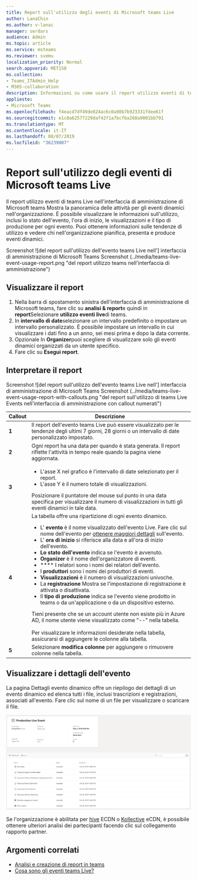 ```yaml
---
title: Report sull'utilizzo degli eventi di Microsoft teams Live
author: LanaChin
ms.author: v-lanac
manager: serdars
audience: Admin
ms.topic: article
ms.service: msteams
ms.reviewer: svemu
localization_priority: Normal
search.appverid: MET150
ms.collection:
- Teams_ITAdmin_Help
- M365-collaboration
description: Informazioni su come usare il report utilizzo eventi di teams Live nell'interfaccia di amministrazione di Microsoft teams per ottenere una panoramica delle attività dei teams Live Events nell'organizzazione.
appliesto:
- Microsoft Teams
ms.openlocfilehash: f4eacd7df49de824ac6c0a98b7b923331fdee61f
ms.sourcegitcommit: e1c8a62577229daf42f1a7bcfba268a9001bb791
ms.translationtype: MT
ms.contentlocale: it-IT
ms.lasthandoff: 08/07/2019
ms.locfileid: "36239807"
---
```

# <a name="microsoft-teams-live-event-usage-report"></a>Report sull'utilizzo degli eventi di Microsoft teams Live

Il report utilizzo eventi di teams Live nell'interfaccia di amministrazione di Microsoft teams Mostra la panoramica delle attività per gli eventi dinamici nell'organizzazione. È possibile visualizzare le informazioni sull'utilizzo, inclusi lo stato dell'evento, l'ora di inizio, le visualizzazioni e il tipo di produzione per ogni evento. Puoi ottenere informazioni sulle tendenze di utilizzo e vedere chi nell'organizzazione pianifica, presenta e produce eventi dinamici. 

Screenshot ![del report sull'utilizzo dell'evento teams Live nell'] interfaccia di amministrazione di Microsoft Teams Screenshot (../media/teams-live-event-usage-report.png "del report utilizzo teams nell'interfaccia di amministrazione")

## <a name="view-the-report"></a>Visualizzare il report

1. Nella barra di spostamento sinistra dell'interfaccia di amministrazione di Microsoft teams, fare clic su **analisi & report**e quindi in **report**Selezionare **utilizzo eventi live**di teams.
2. In **intervallo di date**selezionare un intervallo predefinito o impostare un intervallo personalizzato. È possibile impostare un intervallo in cui visualizzare i dati fino a un anno, sei mesi prima e dopo la data corrente.
3. Opzionale In **Organizer**puoi scegliere di visualizzare solo gli eventi dinamici organizzati da un utente specifico.
4. Fare clic su **Esegui report**.  

## <a name="interpret-the-report"></a>Interpretare il report

Screenshot ![del report sull'utilizzo dell'evento teams Live nell'] interfaccia di amministrazione di Microsoft Teams Screenshot (../media/teams-live-event-usage-report-with-callouts.png "del report sull'utilizzo di teams Live Events nell'interfaccia di amministrazione con callout numerati")

|Callout |Descrizione  |
|--------|-------------|
|**1**   |Il report dell'evento teams Live può essere visualizzato per le tendenze degli ultimi 7 giorni, 28 giorni o un intervallo di date personalizzato impostato. |
|**2**   |Ogni report ha una data per quando è stata generata. Il report riflette l'attività in tempo reale quando la pagina viene aggiornata. |
|**3**   |<ul><li>L'asse X nel grafico è l'intervallo di date selezionato per il report.</li> <li> L'asse Y è il numero totale di visualizzazioni.</li> </ul>Posizionare il puntatore del mouse sul punto in una data specifica per visualizzare il numero di visualizzazioni in tutti gli eventi dinamici in tale data.|
|**4**   |La tabella offre una ripartizione di ogni evento dinamico. <ul><li>L' **evento** è il nome visualizzato dell'evento Live. Fare clic sul nome dell'evento per [ottenere maggiori dettagli](#view-event-details) sull'evento. </li> <li>L' **ora di inizio** si riferisce alla data e all'ora di inizio dell'evento.</li> <li>**Lo stato dell'evento** indica se l'evento è avvenuto.  </li><li>**Organizer** è il nome dell'organizzatore di eventi.</li> <li>**** I relatori sono i nomi dei relatori dell'evento.</li><li>I **produttori** sono i nomi dei produttori di eventi.</li><li>**Visualizzazioni** è il numero di visualizzazioni univoche.</li><li>La **registrazione** Mostra se l'impostazione di registrazione è attivata o disattivata.</li><li>Il **tipo di produzione** indica se l'evento viene prodotto in teams o da un'applicazione o da un dispositivo esterno.</li></li> </ul>Tieni presente che se un account utente non esiste più in Azure AD, il nome utente viene visualizzato come "--" nella tabella. <br><br>Per visualizzare le informazioni desiderate nella tabella, assicurarsi di aggiungere le colonne alla tabella. |
|**5**   |Selezionare **modifica colonne** per aggiungere o rimuovere colonne nella tabella.|

## <a name="view-event-details"></a>Visualizzare i dettagli dell'evento

La pagina Dettagli evento dinamico offre un riepilogo dei dettagli di un evento dinamico ed elenca tutti i file, inclusi trascrizioni e registrazioni, associati all'evento. Fare clic sul nome di un file per visualizzare o scaricare il file.

![Screenshot che mostra i dettagli di un evento dinamico](../media/teams-live-event-usage-report-event-detail.png)

Se l'organizzazione è abilitata per [hive](https://www.hivestreaming.com/partners/integration-partners/microsoft/) ECDN o [Kollective](https://kollective.com) eCDN, è possibile ottenere ulteriori analisi dei partecipanti facendo clic sul collegamento rapporto partner.

## <a name="related-topics"></a>Argomenti correlati
- [Analisi e creazione di report in teams](teams-reporting-reference.md)
- [Cosa sono gli eventi teams Live?](../teams-live-events/what-are-teams-live-events.md)